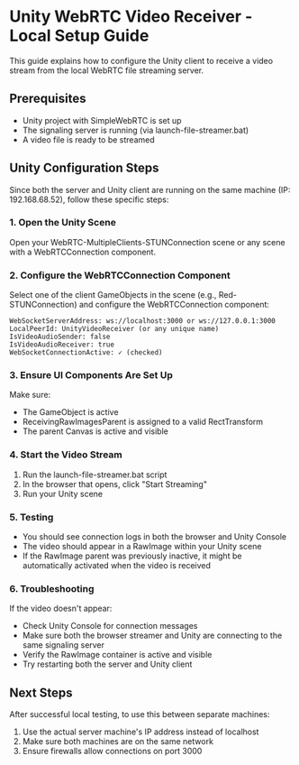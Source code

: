 # Unity WebRTC Video Receiver - Local Setup Guide

This guide explains how to configure the Unity client to receive a video stream from the local WebRTC file streaming server.

## Prerequisites
- Unity project with SimpleWebRTC is set up
- The signaling server is running (via launch-file-streamer.bat)
- A video file is ready to be streamed

## Unity Configuration Steps

Since both the server and Unity client are running on the same machine (IP: 192.168.68.52), follow these specific steps:

### 1. Open the Unity Scene

Open your WebRTC-MultipleClients-STUNConnection scene or any scene with a WebRTCConnection component.

### 2. Configure the WebRTCConnection Component

Select one of the client GameObjects in the scene (e.g., Red-STUNConnection) and configure the WebRTCConnection component:

```
WebSocketServerAddress: ws://localhost:3000 or ws://127.0.0.1:3000
LocalPeerId: UnityVideoReceiver (or any unique name)
IsVideoAudioSender: false
IsVideoAudioReceiver: true
WebSocketConnectionActive: ✓ (checked)
```

### 3. Ensure UI Components Are Set Up

Make sure:
- The GameObject is active
- ReceivingRawImagesParent is assigned to a valid RectTransform
- The parent Canvas is active and visible

### 4. Start the Video Stream

1. Run the launch-file-streamer.bat script
2. In the browser that opens, click "Start Streaming"
3. Run your Unity scene

### 5. Testing

- You should see connection logs in both the browser and Unity Console
- The video should appear in a RawImage within your Unity scene
- If the RawImage parent was previously inactive, it might be automatically activated when the video is received

### 6. Troubleshooting

If the video doesn't appear:
- Check Unity Console for connection messages
- Make sure both the browser streamer and Unity are connecting to the same signaling server
- Verify the RawImage container is active and visible
- Try restarting both the server and Unity client

## Next Steps

After successful local testing, to use this between separate machines:
1. Use the actual server machine's IP address instead of localhost
2. Make sure both machines are on the same network
3. Ensure firewalls allow connections on port 3000
